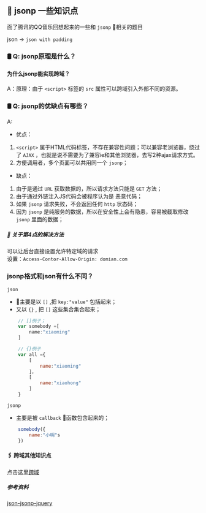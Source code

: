 ## 🐝 jsonp 一些知识点
面了腾讯的QQ音乐回想起来的一些和 `jsonp` 相关的题目<br> 

json -> `json with padding`

### 🛢 Q: jsonp原理是什么？
####   为什么jsonp能实现跨域？
A：原理：由于 `<script>` 标签的 `src` 属性可以跨域引入外部不同的资源。

### 🛢 Q: jsonp的优缺点有哪些？
A:
- 优点：
1. `<script>` 属于HTML代码标签，不存在兼容性问题；可以兼容老浏览器，绕过了 `AJAX` ，也就是说不需要为了兼容ie和其他浏览器，去写2种ajax请求方式。
2. 方便调用者，多个页面可以共用同一个 `jsonp`；

- 缺点：
1. 由于是通过 `URL` 获取数据的，所以请求方法只能是 `GET` 方法；<br>
2. 由于通过外链注入JS代码会被程序认为是 恶意代码；
3. 如果 `jsonp` 请求失败，不会返回任何 `http` 状态码；
4. 因为 `jsonp` 是纯服务的数据，所以在安全性上会有隐患，容易被截取修改 `jsonp` 里面的数据；

##### 🔋 关于第4点的解决方法
可以让后台直接设置允许特定域的请求 <br>
设置：`Access-Contor-Allow-Origin: domian.com`

### jsonp格式和json有什么不同？
`json`
- 主要是以 `[]` ,把 `key:"value"` 包括起来；
- 又以 `{}` , 把 `[]` 这些集合集合起来；

```js
    // []例子；
    var somebody =[
        name:"xiaoming"
    ]

    // {}例子
    var all ={
        [
            name:"xiaoming"
        ]，
        [
            name:"xiaohong"
        ]
    }

```

`jsonp`
- 主要是被 `callback` 函数包含起来的；

```js
    somebody({
        name:"小明"s
    })
```

#### 🖇 跨域其他知识点
点击这里[跨域](./kuayu.md)

##### 参考资料
[json-jsonp-jquery](http://www.cnblogs.com/dowinning/archive/2012/04/19/json-jsonp-jquery.html)